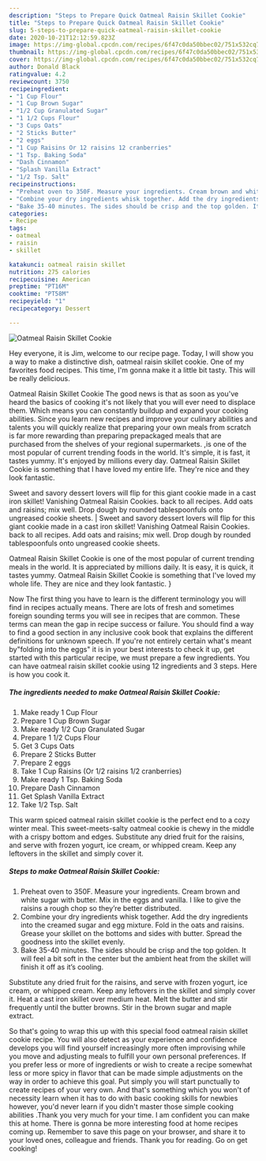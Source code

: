 ```yaml
---
description: "Steps to Prepare Quick Oatmeal Raisin Skillet Cookie"
title: "Steps to Prepare Quick Oatmeal Raisin Skillet Cookie"
slug: 5-steps-to-prepare-quick-oatmeal-raisin-skillet-cookie
date: 2020-10-21T12:12:59.823Z
image: https://img-global.cpcdn.com/recipes/6f47c0da50bbec02/751x532cq70/oatmeal-raisin-skillet-cookie-recipe-main-photo.jpg
thumbnail: https://img-global.cpcdn.com/recipes/6f47c0da50bbec02/751x532cq70/oatmeal-raisin-skillet-cookie-recipe-main-photo.jpg
cover: https://img-global.cpcdn.com/recipes/6f47c0da50bbec02/751x532cq70/oatmeal-raisin-skillet-cookie-recipe-main-photo.jpg
author: Donald Black
ratingvalue: 4.2
reviewcount: 3750
recipeingredient:
- "1 Cup Flour"
- "1 Cup Brown Sugar"
- "1/2 Cup Granulated Sugar"
- "1 1/2 Cups Flour"
- "3 Cups Oats"
- "2 Sticks Butter"
- "2 eggs"
- "1 Cup Raisins Or 12 raisins 12 cranberries"
- "1 Tsp. Baking Soda"
- "Dash Cinnamon"
- "Splash Vanilla Extract"
- "1/2 Tsp. Salt"
recipeinstructions:
- "Preheat oven to 350F. Measure your ingredients. Cream brown and white sugar with butter. Mix in the eggs and vanilla. I like to give the raisins a rough chop so they’re better distributed."
- "Combine your dry ingredients whisk together. Add the dry ingredients into the creamed sugar and egg mixture. Fold in the oats and raisins. Grease your skillet on the bottoms and sides with butter. Spread the goodness into the skillet evenly."
- "Bake 35-40 minutes. The sides should be crisp and the top golden. It will feel a bit soft in the center but the ambient heat from the skillet will finish it off as it’s cooling."
categories:
- Recipe
tags:
- oatmeal
- raisin
- skillet

katakunci: oatmeal raisin skillet 
nutrition: 275 calories
recipecuisine: American
preptime: "PT16M"
cooktime: "PT58M"
recipeyield: "1"
recipecategory: Dessert

---
```



![Oatmeal Raisin Skillet Cookie](https://img-global.cpcdn.com/recipes/6f47c0da50bbec02/751x532cq70/oatmeal-raisin-skillet-cookie-recipe-main-photo.jpg)

Hey everyone, it is Jim, welcome to our recipe page. Today, I will show you a way to make a distinctive dish, oatmeal raisin skillet cookie. One of my favorites food recipes. This time, I'm gonna make it a little bit tasty. This will be really delicious.

Oatmeal Raisin Skillet Cookie The good news is that as soon as you've heard the basics of cooking it's not likely that you will ever need to displace them. Which means you can constantly buildup and expand your cooking abilities. Since you learn new recipes and improve your culinary abilities and talents you will quickly realize that preparing your own meals from scratch is far more rewarding than preparing prepackaged meals that are purchased from the shelves of your regional supermarkets.
,is one of the most popular of current trending foods in the world. It's simple, it is fast, it tastes yummy. It's enjoyed by millions every day. Oatmeal Raisin Skillet Cookie is something that I have loved my entire life. They're nice and they look fantastic.

Sweet and savory dessert lovers will flip for this giant cookie made in a cast iron skillet! Vanishing Oatmeal Raisin Cookies. back to all recipes. Add oats and raisins; mix well. Drop dough by rounded tablespoonfuls onto ungreased cookie sheets.
|
Sweet and savory dessert lovers will flip for this giant cookie made in a cast iron skillet! Vanishing Oatmeal Raisin Cookies. back to all recipes. Add oats and raisins; mix well. Drop dough by rounded tablespoonfuls onto ungreased cookie sheets.

Oatmeal Raisin Skillet Cookie is one of the most popular of current trending meals in the world. It is appreciated by millions daily. It is easy, it is quick, it tastes yummy. Oatmeal Raisin Skillet Cookie is something that I've loved my whole life. They are nice and they look fantastic.
}

Now The first thing you have to learn is the different terminology you will find in recipes actually means. There are lots of fresh and sometimes foreign sounding terms you will see in recipes that are common. These terms can mean the gap in recipe success or failure. You should find a way to find a good section in any inclusive cook book that explains the different definitions for unknown speech. If you're not entirely certain what's meant by"folding into the eggs" it is in your best interests to check it up,
get started with this particular recipe, we must prepare a few ingredients. You can have oatmeal raisin skillet cookie using 12 ingredients and 3 steps. Here is how you cook it.

<!--inarticleads1-->

##### The ingredients needed to make Oatmeal Raisin Skillet Cookie:

1. Make ready 1 Cup Flour
1. Prepare 1 Cup Brown Sugar
1. Make ready 1/2 Cup Granulated Sugar
1. Prepare 1 1/2 Cups Flour
1. Get 3 Cups Oats
1. Prepare 2 Sticks Butter
1. Prepare 2 eggs
1. Take 1 Cup Raisins (Or 1/2 raisins 1/2 cranberries)
1. Make ready 1 Tsp. Baking Soda
1. Prepare Dash Cinnamon
1. Get Splash Vanilla Extract
1. Take 1/2 Tsp. Salt


This warm spiced oatmeal raisin skillet cookie is the perfect end to a cozy winter meal. This sweet-meets-salty oatmeal cookie is chewy in the middle with a crispy bottom and edges. Substitute any dried fruit for the raisins, and serve with frozen yogurt, ice cream, or whipped cream. Keep any leftovers in the skillet and simply cover it. 

<!--inarticleads2-->

##### Steps to make Oatmeal Raisin Skillet Cookie:

1. Preheat oven to 350F. Measure your ingredients. Cream brown and white sugar with butter. Mix in the eggs and vanilla. I like to give the raisins a rough chop so they’re better distributed.
1. Combine your dry ingredients whisk together. Add the dry ingredients into the creamed sugar and egg mixture. Fold in the oats and raisins. Grease your skillet on the bottoms and sides with butter. Spread the goodness into the skillet evenly.
1. Bake 35-40 minutes. The sides should be crisp and the top golden. It will feel a bit soft in the center but the ambient heat from the skillet will finish it off as it’s cooling.


Substitute any dried fruit for the raisins, and serve with frozen yogurt, ice cream, or whipped cream. Keep any leftovers in the skillet and simply cover it. Heat a cast iron skillet over medium heat. Melt the butter and stir frequently until the butter browns. Stir in the brown sugar and maple extract. 

So that's going to wrap this up with this special food oatmeal raisin skillet cookie recipe. You will also detect as your experience and confidence develops you will find yourself increasingly more often improvising while you move and adjusting meals to fulfill your own personal preferences. If you prefer less or more of ingredients or wish to create a recipe somewhat less or more spicy in flavor that can be made simple adjustments on the way in order to achieve this goal. Put simply you will start punctually to create recipes of your very own. And that's something which you won't of necessity learn when it has to do with basic cooking skills for newbies however, you'd never learn if you didn't master those simple cooking abilities .Thank you very much for your time. I am confident you can make this at home. There is gonna be more interesting food at home recipes coming up. Remember to save this page on your browser, and share it to your loved ones, colleague and friends. Thank you for reading. Go on get cooking!
